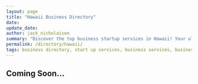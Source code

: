 ```yaml
---
layout: page
title: "Hawaii Business Directory"
date: 
update_date: 
author: jack_nicholaisen
summary: "Discover the top business startup services in Hawaii! Your ultimate guide to launching a successful venture."  
permalink: /directory/hawaii/
tags: business directory, start up services, business services, business lawyers, registered agents,
---
```




<h2>Coming Soon...</h2>

